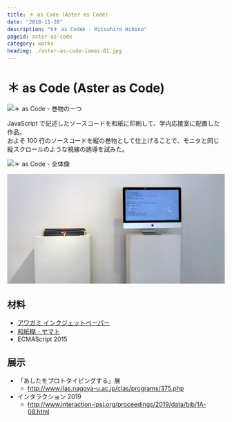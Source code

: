```yaml
---
title: ＊ as Code (Aster as Code)
date: "2018-11-28"
description: "《＊ as Code》 - Mitsuhiro Hibino"
pageid: aster-as-code
category: works
headimg: ./aster-as-code-iamas-01.jpg
---
```


# ＊ as Code (Aster as Code)

![＊ as Code - 巻物の一つ](./aster-as-code-iamas-01.jpg "＊ as Code - 巻物の一つ")

JavaScript で記述したソースコードを和紙に印刷して、学内応接室に配置した作品。  
およそ 100 行のソースコードを縦の巻物として仕上げることで、モニタと同じ縦スクロールのような視線の誘導を試みた。

![＊ as Code - 全体像](./aster-as-code-iamas-00.jpg "＊ as Code - 全体像")

![『「あしたをプロトタイピングする」展』での展示の様子](./aster-as-code-nu-00.jpg "『「あしたをプロトタイピングする」展』での展示の様子")

## 材料

- [アワガミ インクジェットペーパー](http://www.awagami.jp/products/aijp/index.html#kozo02)
- [和紙糊 - ヤマト](https://www.yamato.co.jp/products/I00000008/)
- ECMAScript 2015

## 展示

- 「あしたをプロトタイピングする」展
  - http://www.ilas.nagoya-u.ac.jp/clas/programs/375.php
- インタラクション 2019
  - http://www.interaction-ipsj.org/proceedings/2019/data/bib/1A-08.html
